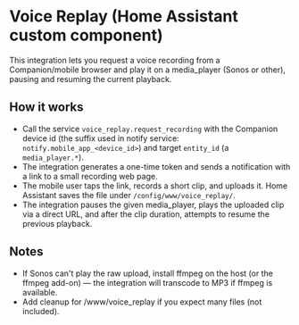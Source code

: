 # Voice Replay (Home Assistant custom component)

This integration lets you request a voice recording from a Companion/mobile browser and play it on a media_player (Sonos or other), pausing and resuming the current playback.

## How it works

- Call the service `voice_replay.request_recording` with the Companion device id (the suffix used in notify service: `notify.mobile_app_<device_id>`) and target `entity_id` (a `media_player.*`).
- The integration generates a one-time token and sends a notification with a link to a small recording web page.
- The mobile user taps the link, records a short clip, and uploads it. Home Assistant saves the file under `/config/www/voice_replay/`.
- The integration pauses the given media_player, plays the uploaded clip via a direct URL, and after the clip duration, attempts to resume the previous playback.

## Notes

- If Sonos can't play the raw upload, install ffmpeg on the host (or the ffmpeg add-on) — the integration will transcode to MP3 if ffmpeg is available.
- Add cleanup for /www/voice_replay if you expect many files (not included).
